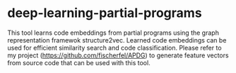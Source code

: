 # deep-learning-partial-programs

This tool learns code embeddings from partial programs using the graph representation framewok structure2vec. Learned code embeddings can be used for efficient similarity search and code classification. Please refer to my project (https://github.com/fischerfel/APDG) to generate feature vectors from source code that can be used with this tool.
